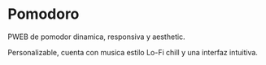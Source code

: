 # Pomodoro

PWEB de pomodor dinamica, responsiva y aesthetic.

Personalizable, cuenta con musica estilo Lo-Fi chill y una interfaz intuitiva.
